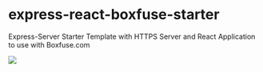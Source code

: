 # express-react-boxfuse-starter
Express-Server Starter Template with HTTPS Server and React Application to use with Boxfuse.com

![](https://comsysto.github.io/express-react-boxfuse-starter/img/frontend-app-structure---embedded-css-webfont.svg)
